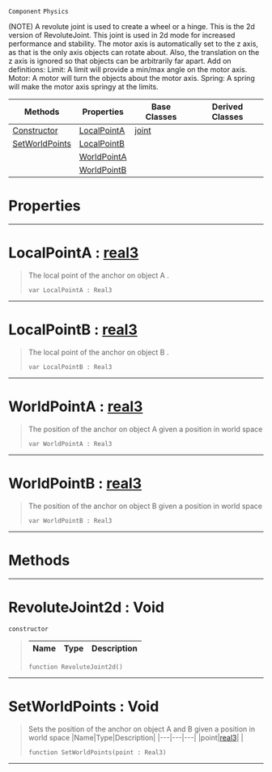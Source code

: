  `Component` `Physics`



(NOTE) A revolute joint is used to create a wheel or a hinge. This is the 2d version of RevoluteJoint. This joint is used in 2d mode for increased performance and stability. The motor axis is automatically set to the z axis, as that is the only axis objects can rotate about. Also, the translation on the z axis is ignored so that objects can be arbitrarily far apart. Add on definitions: Limit: A limit will provide a min/max angle on the motor axis. Motor: A motor will turn the objects about the motor axis. Spring: A spring will make the motor axis springy at the limits.

|Methods|Properties|Base Classes|Derived Classes|
|---|---|---|---|
|[ Constructor](https://github.com/PlasmaEngine/PlasmaDocs/blob/master/code_reference/class_reference/revolutejoint2d.markdown#revolutejoint2d-void)|[ LocalPointA](https://github.com/PlasmaEngine/PlasmaDocs/blob/master/code_reference/class_reference/revolutejoint2d.markdown#localpointa-plasma-engine)|[joint](https://github.com/PlasmaEngine/PlasmaDocs/blob/master/code_reference/class_reference/joint.markdown)| |
|[ SetWorldPoints](https://github.com/PlasmaEngine/PlasmaDocs/blob/master/code_reference/class_reference/revolutejoint2d.markdown#setworldpoints-void)|[ LocalPointB](https://github.com/PlasmaEngine/PlasmaDocs/blob/master/code_reference/class_reference/revolutejoint2d.markdown#localpointb-plasma-engine)| | |
| |[ WorldPointA](https://github.com/PlasmaEngine/PlasmaDocs/blob/master/code_reference/class_reference/revolutejoint2d.markdown#worldpointa-plasma-engine)| | |
| |[ WorldPointB](https://github.com/PlasmaEngine/PlasmaDocs/blob/master/code_reference/class_reference/revolutejoint2d.markdown#worldpointb-plasma-engine)| | |


 #  Properties


---  
 #  LocalPointA : [real3](https://github.com/PlasmaEngine/PlasmaDocs/blob/master/code_reference/lightning_base_types/real3.markdown)

> The local point of the anchor on object A . 
> ``` lang=cpp, name=Lightning
> var LocalPointA : Real3


---  
 #  LocalPointB : [real3](https://github.com/PlasmaEngine/PlasmaDocs/blob/master/code_reference/lightning_base_types/real3.markdown)

> The local point of the anchor on object B . 
> ``` lang=cpp, name=Lightning
> var LocalPointB : Real3


---  
 #  WorldPointA : [real3](https://github.com/PlasmaEngine/PlasmaDocs/blob/master/code_reference/lightning_base_types/real3.markdown)

> The position of the anchor on object A given a position in world space 
> ``` lang=cpp, name=Lightning
> var WorldPointA : Real3


---  
 #  WorldPointB : [real3](https://github.com/PlasmaEngine/PlasmaDocs/blob/master/code_reference/lightning_base_types/real3.markdown)

> The position of the anchor on object B given a position in world space 
> ``` lang=cpp, name=Lightning
> var WorldPointB : Real3


---  
 #  Methods


---  
 #  RevoluteJoint2d : Void

 `constructor`

> 
> |Name|Type|Description|
> |---|---|---|
> ``` lang=cpp, name=Lightning
> function RevoluteJoint2d()
> ``` 


---  
 #  SetWorldPoints : Void

> Sets the position of the anchor on object A and B given a position in world space 
> |Name|Type|Description|
> |---|---|---|
> |point|[real3](https://github.com/PlasmaEngine/PlasmaDocs/blob/master/code_reference/lightning_base_types/real3.markdown)| |
> ``` lang=cpp, name=Lightning
> function SetWorldPoints(point : Real3)
> ``` 


---  
 

 